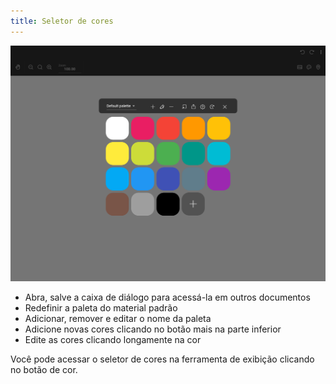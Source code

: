 ```yaml
---
title: Seletor de cores
---
```


![Seletor de cores](color_picker.png)

* Abra, salve a caixa de diálogo para acessá-la em outros documentos
* Redefinir a paleta do material padrão
* Adicionar, remover e editar o nome da paleta
* Adicione novas cores clicando no botão mais na parte inferior
* Edite as cores clicando longamente na cor

Você pode acessar o seletor de cores na ferramenta de exibição clicando no botão de cor.

